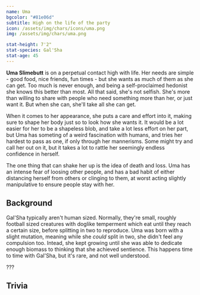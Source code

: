 ```yaml
---
name: Uma
bgcolor: "#81e06d"
subtitle: High on the life of the party
icon: /assets/img/chars/icons/uma.png
img: /assets/img/chars/uma.png

stat-height: 7'2"
stat-species: Gal'Sha
stat-age: 45
---
```

**Uma Slimebutt** is on a perpetual contact high with life. Her needs are simple - good food, nice friends, fun times - but she wants as much of them as she can get. Too much is never enough, and being a self-proclaimed hedonist she knows this better than most. All that said, she's not selfish. She's more than willing to share with people who need something more than her, or just want it. But when she can, she'll take all she can get.

When it comes to her appearance, she puts a care and effort into it, making sure to shape her body just so to look how she wants it. It would be a lot easier for her to be a shapeless blob, and take a lot less effort on her part, but Uma has someting of a weird fascination with humans, and tries her hardest to pass as one, if only through her mannerisms. Some might try and call her out on it, but it takes a lot to rattle her seemingly endless confidence in herself.

The one thing that can shake her up is the idea of death and loss. Uma has an intense fear of loosing other people, and has a bad habit of either distancing herself from others or clinging to them, at worst acting slightly manipulative to ensure people stay with her.

## Background
Gal'Sha typically aren't human sized. Normally, they're small, roughly football sized creatures with doglike temperment which eat until they reach a certain size, before splitting in two to reproduce. Uma was born with a slight mutation, meaning while she *could* split in two, she didn't feel any compulsion too. Intead, she kept growing until she was able to dedicate enough biomass to thinking that she achieved sentience. This happens time to time with Gal'Sha, but it's rare, and not well understood. 

???

## Trivia
